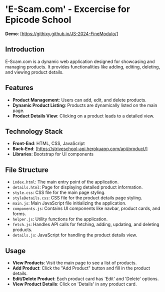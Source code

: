 # 'E-Scam.com' - Excercise for Epicode School

**Demo**: [https://githixy.github.io/JS-2024-FineModulo/]

## Introduction
E-Scam.com is a dynamic web application designed for showcasing and managing products. It provides functionalities like adding, editing, deleting, and viewing product details.

## Features
- **Product Management**: Users can add, edit, and delete products.
- **Dynamic Product Listing**: Products are dynamically listed on the main page.
- **Product Details View**: Clicking on a product leads to a detailed view.

## Technology Stack
- **Front-End**: HTML, CSS, JavaScript
- **Back-End**: [https://striveschool-api.herokuapp.com/api/product/]
- **Libraries**: Bootstrap for UI components

## File Structure
- `index.html`: The main entry point of the application.
- `details.html`: Page for displaying detailed product information.
- `style.css`: CSS file for the main page styling.
- `styleDetails.css`: CSS file for the product details page styling.
- `main.js`: Main JavaScript file initializing the application.
- `components.js`: Contains UI components like navbar, product cards, and forms.
- `helper.js`: Utility functions for the application.
- `fetch.js`: Handles API calls for fetching, adding, updating, and deleting products.
- `details.js`: JavaScript for handling the product details view.

## Usage
- **View Products**: Visit the main page to see a list of products.
- **Add Product**: Click the "Add Product" button and fill in the product details.
- **Edit/Delete Product**: Each product card has 'Edit' and 'Delete' options.
- **View Product Details**: Click on 'Details' in any product card.
